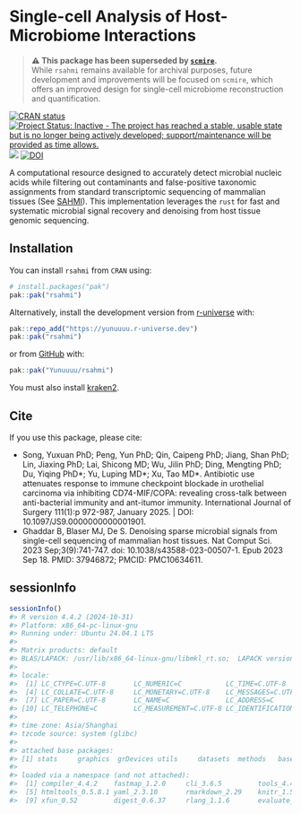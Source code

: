 Single-cell Analysis of Host-Microbiome Interactions
================

> **⚠️ This package has been superseded by
> [`scmire`](https://github.com/WangLabCSU/scmire).**  
> While `rsahmi` remains available for archival purposes, future
> development and improvements will be focused on `scmire`, which offers
> an improved design for single-cell microbiome reconstruction and
> quantification.

<!-- README.md is generated from README.Rmd. Please edit that file -->
<!-- badges: start -->

[![CRAN
status](https://www.r-pkg.org/badges/version/rsahmi)](https://CRAN.R-project.org/package=rsahmi)
[![Project Status: Inactive - The project has reached a stable, usable
state but is no longer being actively developed; support/maintenance
will be provided as time
allows.](https://www.repostatus.org/badges/latest/inactive.svg)](https://www.repostatus.org/#inactive)
[![](https://cranlogs.r-pkg.org/badges/rsahmi)](https://cran.r-project.org/package=rsahmi)
[![DOI](https://zenodo.org/badge/605180683.svg)](https://doi.org/10.5281/zenodo.15076675)
<!-- badges: end -->

A computational resource designed to accurately detect microbial nucleic
acids while filtering out contaminants and false-positive taxonomic
assignments from standard transcriptomic sequencing of mammalian tissues
(See [SAHMI](https://github.com/sjdlabgroup/SAHMI)). This implementation
leverages the `rust` for fast and systematic microbial signal recovery
and denoising from host tissue genomic sequencing.

## Installation

You can install `rsahmi` from `CRAN` using:

``` r
# install.packages("pak")
pak::pak("rsahmi")
```

Alternatively, install the development version from
[r-universe](https://yunuuuu.r-universe.dev/rsahmi) with:

``` r
pak::repo_add("https://yunuuuu.r-universe.dev")
pak::pak("rsahmi")
```

or from [GitHub](https://github.com/Yunuuuu/rsahmi) with:

``` r
pak::pak("Yunuuuu/rsahmi")
```

You must also install
[kraken2](https://github.com/DerrickWood/kraken2/wiki/Manual).

## Cite

If you use this package, please cite:

- Song, Yuxuan PhD; Peng, Yun PhD; Qin, Caipeng PhD; Jiang, Shan PhD;
  Lin, Jiaxing PhD; Lai, Shicong MD; Wu, Jilin PhD; Ding, Mengting PhD;
  Du, Yiqing PhD*; Yu, Luping MD*; Xu, Tao MD\*. Antibiotic use
  attenuates response to immune checkpoint blockade in urothelial
  carcinoma via inhibiting CD74-MIF/COPA: revealing cross-talk between
  anti-bacterial immunity and ant-itumor immunity. International Journal
  of Surgery 111(1):p 972-987, January 2025. \| DOI:
  10.1097/JS9.0000000000001901.
- Ghaddar B, Blaser MJ, De S. Denoising sparse microbial signals from
  single-cell sequencing of mammalian host tissues. Nat Comput Sci. 2023
  Sep;3(9):741-747. doi: 10.1038/s43588-023-00507-1. Epub 2023 Sep 18.
  PMID: 37946872; PMCID: PMC10634611.

## sessionInfo

``` r
sessionInfo()
#> R version 4.4.2 (2024-10-31)
#> Platform: x86_64-pc-linux-gnu
#> Running under: Ubuntu 24.04.1 LTS
#> 
#> Matrix products: default
#> BLAS/LAPACK: /usr/lib/x86_64-linux-gnu/libmkl_rt.so;  LAPACK version 3.8.0
#> 
#> locale:
#>  [1] LC_CTYPE=C.UTF-8       LC_NUMERIC=C           LC_TIME=C.UTF-8       
#>  [4] LC_COLLATE=C.UTF-8     LC_MONETARY=C.UTF-8    LC_MESSAGES=C.UTF-8   
#>  [7] LC_PAPER=C.UTF-8       LC_NAME=C              LC_ADDRESS=C          
#> [10] LC_TELEPHONE=C         LC_MEASUREMENT=C.UTF-8 LC_IDENTIFICATION=C   
#> 
#> time zone: Asia/Shanghai
#> tzcode source: system (glibc)
#> 
#> attached base packages:
#> [1] stats     graphics  grDevices utils     datasets  methods   base     
#> 
#> loaded via a namespace (and not attached):
#>  [1] compiler_4.4.2    fastmap_1.2.0     cli_3.6.5         tools_4.4.2      
#>  [5] htmltools_0.5.8.1 yaml_2.3.10       rmarkdown_2.29    knitr_1.50       
#>  [9] xfun_0.52         digest_0.6.37     rlang_1.1.6       evaluate_1.0.3
```
